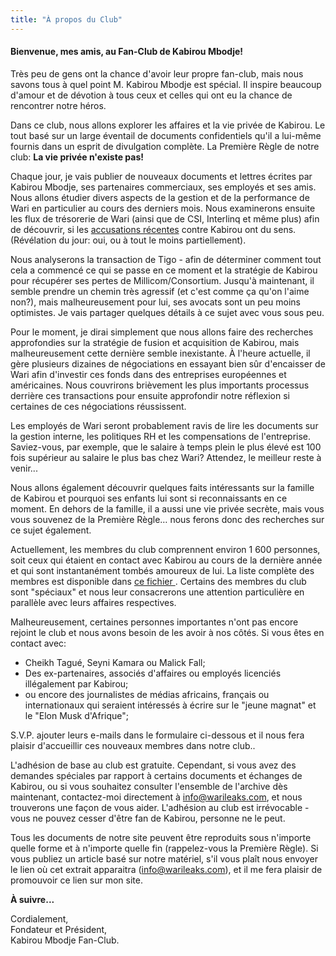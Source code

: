 ```yaml
---
title: "À propos du Club"
---
```


#### Bienvenue, mes amis, au Fan-Club de Kabirou Mbodje!

Très peu de gens ont la chance d'avoir leur propre fan-club, mais nous savons tous à quel point M. Kabirou Mbodje est spécial. Il inspire beaucoup d'amour et de dévotion à tous ceux et celles qui ont eu la chance de rencontrer notre héros.

Dans ce club, nous allons explorer les affaires et la vie privée de Kabirou. Le tout basé sur un large éventail de documents confidentiels qu'il a lui-même fournis dans un esprit de divulgation complète. La Première Règle de notre club: **La vie privée n'existe pas!**

Chaque jour, je vais publier de nouveaux documents et lettres écrites par Kabirou Mbodje, ses partenaires commerciaux, ses employés et ses amis. Nous allons étudier divers aspects de la gestion et de la performance de Wari en particulier au cours des derniers mois. Nous examinerons ensuite les flux de trésorerie de Wari (ainsi que de CSI, Interlinq et même plus) afin de découvrir, si les [accusations récentes](https://letemoin.net/2018/04/09/finance-digitale-bceao-couvre-t-kabirou-mbodj-de-wari/) contre Kabirou ont du sens. (Révélation du jour: oui, ou à tout le moins partiellement).

Nous analyserons la transaction de Tigo - afin de déterminer comment tout cela a commencé ce qui se passe en ce moment et la stratégie de Kabirou pour récupérer ses pertes de Millicom/Consortium. Jusqu'à maintenant, il semble prendre un chemin très agressif (et c'est comme ça qu'on l'aime non?), mais malheureusement pour lui, ses avocats sont un peu moins optimistes. Je vais partager quelques détails à ce sujet avec vous sous peu.

Pour le moment, je dirai simplement que nous allons faire des recherches approfondies sur la stratégie de fusion et acquisition de Kabirou, mais malheureusement cette dernière semble inexistante. À l'heure actuelle, il gère plusieurs dizaines de négociations en essayant bien sûr d'encaisser de Wari afin d'investir ces fonds dans des entreprises européennes et américaines. Nous couvrirons brièvement les plus importants processus derrière ces transactions pour ensuite approfondir notre réflexion si certaines de ces négociations réussissent.

Les employés de Wari seront probablement ravis de lire les documents sur la gestion interne, les politiques RH et les compensations de l'entreprise. Saviez-vous, par exemple, que le salaire à temps plein le plus élevé est 100 fois supérieur au salaire le plus bas chez Wari? Attendez, le meilleur reste à venir...

Nous allons également découvrir quelques faits intéressants sur la famille de Kabirou et pourquoi ses enfants lui sont si reconnaissants en ce moment. En dehors de la famille, il a aussi une vie privée secrète, mais vous vous souvenez de la Première Règle… nous ferons donc des recherches sur ce sujet également.

Actuellement, les membres du club comprennent environ 1 600 personnes, soit ceux qui étaient en contact avec Kabirou au cours de la dernière année et qui sont instantanément tombés amoureux de lui. La liste complète des membres est disponible dans [ce fichier ](https://res.cloudinary.com/vincentstradic/image/upload/v1524151621/all_emails_-_Sheet1_oejjkr.pdf). Certains des membres du club sont "spéciaux" et nous leur consacrerons une attention particulière en parallèle avec leurs affaires respectives.

Malheureusement, certaines personnes importantes n'ont pas encore rejoint le club et nous avons besoin de les avoir à nos côtés. Si vous êtes en contact avec:
- Cheikh Tagué, Seyni Kamara ou Malick Fall;
- Des ex-partenaires, associés d'affaires ou employés licenciés illégalement par Kabirou;
- ou encore des journalistes de médias africains, français ou internationaux qui seraient intéressés à écrire sur le "jeune magnat" et le "Elon Musk d'Afrique";

S.V.P. ajouter leurs e-mails dans le formulaire ci-dessous et il nous fera plaisir d'accueillir ces nouveaux membres dans notre club..

L'adhésion de base au club est gratuite. Cependant, si vous avez des demandes spéciales par rapport à certains documents et échanges de Kabirou, ou si vous souhaitez consulter l'ensemble de l'archive dès maintenant, contactez-moi directement à <a href="mailto:info@warileaks.com?subject=feedback">info@warileaks.com</a>, et nous trouverons une façon de vous aider. L'adhésion au club est irrévocable - vous ne pouvez cesser d'être fan de Kabirou, personne ne le peut.

Tous les documents de notre site peuvent être reproduits sous n'importe quelle forme et à n'importe quelle fin (rappelez-vous la Première Règle). Si vous publiez un article basé sur notre matériel, s'il vous plaît nous envoyer le lien où cet extrait apparaitra (info@warileaks.com), et il me fera plaisir de promouvoir ce lien sur mon site.

**À suivre...**

Cordialement, <br/>Fondateur et Président,<br/>Kabirou Mbodje Fan-Club.
